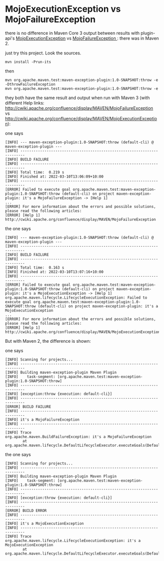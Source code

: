 MojoExecutionException vs MojoFailureException
=

there is no difference in Maven Core 3 output between results with plugin-api's
[MojoExecutionException](https://maven.apache.org/ref/3.8.4/maven-plugin-api/apidocs/org/apache/maven/plugin/MojoExecutionException.html)
vs [MojoFailureException ](https://maven.apache.org/ref/3.8.4/maven-plugin-api/apidocs/org/apache/maven/plugin/MojoFailureException.html):
there was in Maven 2.

just try this project. 
Look the sources.

```shell
mvn install -Prun-its
```

then 
```shell
mvn org.apache.maven.test:maven-exception-plugin:1.0-SNAPSHOT:throw -e -DthrowFailureException
mvn org.apache.maven.test:maven-exception-plugin:1.0-SNAPSHOT:throw -e
```

they both have the same result and output when run with Maven 3 (with different Help links: http://cwiki.apache.org/confluence/display/MAVEN/MojoFailureException vs http://cwiki.apache.org/confluence/display/MAVEN/MojoExecutionException):

one says 
```shell
[INFO] --- maven-exception-plugin:1.0-SNAPSHOT:throw (default-cli) @ maven-exception-plugin ---
[INFO] ------------------------------------------------------------------------
[INFO] BUILD FAILURE
[INFO] ------------------------------------------------------------------------
[INFO] Total time:  0.219 s
[INFO] Finished at: 2022-03-10T13:06:09+10:00
[INFO] ------------------------------------------------------------------------
[ERROR] Failed to execute goal org.apache.maven.test:maven-exception-plugin:1.0-SNAPSHOT:throw (default-cli) on project maven-exception-plugin: it's a MojoFailureException -> [Help 1]
...
[ERROR] For more information about the errors and possible solutions, please read the following articles:
[ERROR] [Help 1] http://cwiki.apache.org/confluence/display/MAVEN/MojoFailureException

```
the one says 
```shell
[INFO] --- maven-exception-plugin:1.0-SNAPSHOT:throw (default-cli) @ maven-exception-plugin ---
[INFO] ------------------------------------------------------------------------
[INFO] BUILD FAILURE
[INFO] ------------------------------------------------------------------------
[INFO] Total time:  0.163 s
[INFO] Finished at: 2022-03-10T13:07:16+10:00
[INFO] ------------------------------------------------------------------------
[ERROR] Failed to execute goal org.apache.maven.test:maven-exception-plugin:1.0-SNAPSHOT:throw (default-cli) on project maven-exception-plugin: it's a MojoExecutionException -> [Help 1]
org.apache.maven.lifecycle.LifecycleExecutionException: Failed to execute goal org.apache.maven.test:maven-exception-plugin:1.0-SNAPSHOT:throw (default-cli) on project maven-exception-plugin: it's a MojoExecutionException
...
[ERROR] For more information about the errors and possible solutions, please read the following articles:
[ERROR] [Help 1] http://cwiki.apache.org/confluence/display/MAVEN/MojoExecutionException
```

But with Maven 2, the difference is shown:

one says 
```shell
[INFO] Scanning for projects...
[INFO] ------------------------------------------------------------------------
[INFO] Building maven-exception-plugin Maven Plugin
[INFO]    task-segment: [org.apache.maven.test:maven-exception-plugin:1.0-SNAPSHOT:throw]
[INFO] ------------------------------------------------------------------------
[INFO] [exception:throw {execution: default-cli}]
[INFO] ------------------------------------------------------------------------
[ERROR] BUILD FAILURE
[INFO] ------------------------------------------------------------------------
[INFO] it's a MojoFailureException
[INFO] ------------------------------------------------------------------------
[INFO] Trace
org.apache.maven.BuildFailureException: it's a MojoFailureException
        at org.apache.maven.lifecycle.DefaultLifecycleExecutor.executeGoals(DefaultLifecycleExecutor.java:715)
```
the one says 
```shell
[INFO] Scanning for projects...
[INFO] ------------------------------------------------------------------------
[INFO] Building maven-exception-plugin Maven Plugin
[INFO]    task-segment: [org.apache.maven.test:maven-exception-plugin:1.0-SNAPSHOT:throw]
[INFO] ------------------------------------------------------------------------
[INFO] [exception:throw {execution: default-cli}]
[INFO] ------------------------------------------------------------------------
[ERROR] BUILD ERROR
[INFO] ------------------------------------------------------------------------
[INFO] it's a MojoExecutionException
[INFO] ------------------------------------------------------------------------
[INFO] Trace
org.apache.maven.lifecycle.LifecycleExecutionException: it's a MojoExecutionException
        at org.apache.maven.lifecycle.DefaultLifecycleExecutor.executeGoals(DefaultLifecycleExecutor.java:719)
```
